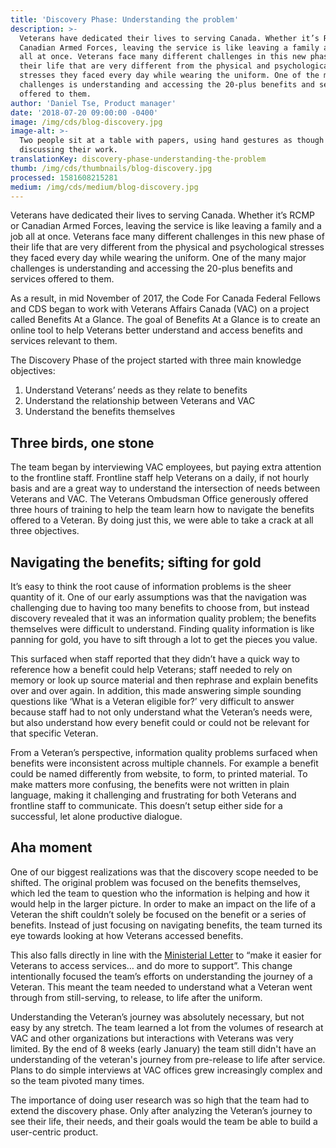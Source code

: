 ```yaml
---
title: 'Discovery Phase: Understanding the problem'
description: >-
  Veterans have dedicated their lives to serving Canada. Whether it’s RCMP or
  Canadian Armed Forces, leaving the service is like leaving a family and a job
  all at once. Veterans face many different challenges in this new phase of
  their life that are very different from the physical and psychological
  stresses they faced every day while wearing the uniform. One of the many major
  challenges is understanding and accessing the 20-plus benefits and services
  offered to them.
author: 'Daniel Tse, Product manager'
date: '2018-07-20 09:00:00 -0400'
image: /img/cds/blog-discovery.jpg
image-alt: >-
  Two people sit at a table with papers, using hand gestures as though
  discussing their work.
translationKey: discovery-phase-understanding-the-problem
thumb: /img/cds/thumbnails/blog-discovery.jpg
processed: 1581608215281
medium: /img/cds/medium/blog-discovery.jpg
---
```


Veterans have dedicated their lives to serving Canada. Whether it’s RCMP or Canadian Armed Forces, leaving the service is like leaving a family and a job all at once. Veterans face many different challenges in this new phase of their life that are very different from the physical and psychological stresses they faced every day while wearing the uniform. One of the many major challenges is understanding and accessing the 20-plus benefits and services offered to them.

As a result, in mid November of 2017, the Code For Canada Federal Fellows and CDS began to work with Veterans Affairs Canada (VAC) on a project called Benefits At a Glance. The goal of Benefits At a Glance is to create an online tool to help Veterans better understand and access benefits and services relevant to them.

The Discovery Phase of the project started with three main knowledge objectives:

1. Understand Veterans’ needs as they relate to benefits
2. Understand the relationship between Veterans and VAC
3. Understand the benefits themselves

## Three birds, one stone

The team began by interviewing VAC employees, but paying extra attention to the frontline staff. Frontline staff help Veterans on a daily, if not hourly basis and are a great way to understand the intersection of needs between Veterans and VAC. The Veterans Ombudsman Office generously offered three hours of training to help the team learn how to navigate the benefits offered to a Veteran. By doing just this, we were able to take a crack at all three objectives.

## Navigating the benefits; sifting for gold

It’s easy to think the root cause of information problems is the sheer quantity of it. One of our early assumptions was that the navigation was challenging due to having too many benefits to choose from, but instead discovery revealed that it was an information quality problem; the benefits themselves were difficult to understand. Finding quality information is like panning for gold, you have to sift through a lot to get the pieces you value.

This surfaced when staff reported that they didn’t have a quick way to reference how a benefit could help Veterans; staff needed to rely on memory or look up source material and then rephrase and explain benefits over and over again. In addition, this made answering simple sounding questions like ‘What is a Veteran eligible for?’ very difficult to answer because staff had to not only understand what the Veteran’s needs were, but also understand how every benefit could or could not be relevant for that specific Veteran.

From a Veteran’s perspective, information quality problems surfaced when benefits were inconsistent across multiple channels. For example a benefit could be named differently from website, to form, to printed material. To make matters more confusing, the benefits were not written in plain language, making it challenging and frustrating for both Veterans and frontline staff to communicate. This doesn’t setup either side for a successful, let alone productive dialogue.

## Aha moment

One of our biggest realizations was that the discovery scope needed to be shifted. The original problem was focused on the benefits themselves, which led the team to question who the information is helping and how it would help in the larger picture. In order to make an impact on the life of a Veteran the shift couldn’t solely be focused on the benefit or a series of benefits. Instead of just focusing on navigating benefits, the team turned its eye towards looking at how Veterans accessed benefits.

This also falls directly in line with the [Ministerial Letter](https://pm.gc.ca/eng/minister-veterans-affairs-and-associate-minister-national-defence-mandate-letter-october-4-2017) to “make it easier for Veterans to access services… and do more to support”. This change intentionally focused the team’s efforts on understanding the journey of a Veteran. This meant the team needed to understand what a Veteran went through from still-serving, to release, to life after the uniform.

Understanding the Veteran’s journey was absolutely necessary, but not easy by any stretch. The team learned a lot from the volumes of research at VAC and other organizations but interactions with Veterans was very limited. By the end of 8 weeks (early January) the team still didn't have an understanding of the veteran's journey from pre-release to life after service. Plans to do simple interviews at VAC offices grew increasingly complex and so the team pivoted many times. 

The importance of doing user research was so high that the team had to extend the discovery phase. Only after analyzing the Veteran’s journey to see their life, their needs, and their goals would the team be able to build a user-centric product.



